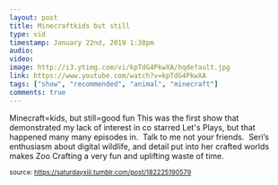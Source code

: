 ```yaml
---
layout: post
title: Minecraftkids but still
type: vid
timestamp: January 22nd, 2019 1:38pm
audio: 
video: 
image: http://i3.ytimg.com/vi/kpTdG4PkwXA/hqdefault.jpg
link: https://www.youtube.com/watch?v=kpTdG4PkwXA
tags: ["show", "recommended", "animal", "minecraft"]
comments: true
---
```

    
Minecraft=kids, but still=good fun
This was the first show that demonstrated my lack of interest in co starred Let's Plays, but that happened many many episodes in.  Talk to me not your friends. 
Seri’s enthusiasm about digital wildlife, and detail put into her crafted worlds makes Zoo Crafting a very fun and uplifting waste of time.
 
  
<small>source: https://saturdayxiii.tumblr.com/post/182225190579</small>